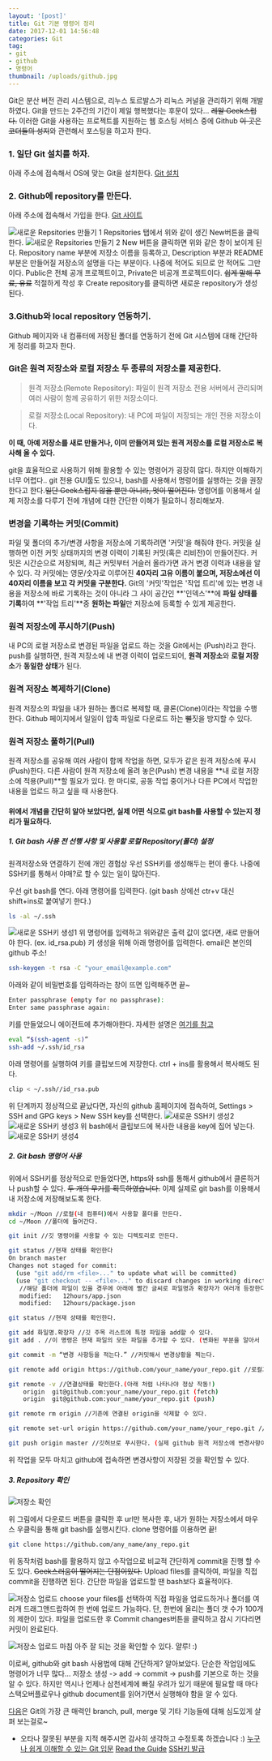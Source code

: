 ```yaml
---
layout: '[post]'
title: Git 기본 명령어 정리
date: 2017-12-01 14:56:48
categories: Git
tag:
- git
- github
- 명령어
thumbnail: /uploads/github.jpg
---
```


Git은 분산 버전 관리 시스템으로, 리누스 토르발스가 리눅스 커널을 관리하기 위해 개발하였다. Git을 만드는 2주간의 기간이 제일 행복했다는 후문이 있다... ~~레알 Geek스럽다.~~ 이러한 Git을 사용하는 프로젝트를 지원하는 웹 호스팅 서비스 중에 Github ~~이 곳은 코더들의 성지~~와 관련해서 포스팅을 하고자 한다.
 
### 1. 일단 Git 설치를 하자.

아래 주소에 접속해서 OS에 맞는 Git을 설치한다.
[Git 설치](https://git-scm.com/downloads)

### 2. Github에 repository를 만든다.

아래 주소에 접속해서 가입을 한다.
[Git 사이트](https://github.com/)

![새로운 Repsitories 만들기 1](/uploads/GitNewBtn.jpg) 
Repsitories 탭에서 위와 같이 생긴 New버튼을 클릭한다. 
![새로운 Repsitories 만들기 2](/uploads/GitCreateRepo.jpg)
New 버튼을 클릭하면 위와 같은 창이 보이게 된다. Repository name 부분에 저장소 이름을 등록하고, Description 부분과 README 부분은 만들어질 저장소의 설명을 다는 부분이다. 나중에 적어도 되므로 안 적어도 그만이다. Public은 전체 공개 프로젝트이고, Private은 비공개 프로젝트이다. ~~쉽게 말해 무료, 유료~~ 적절하게 작성 후 Create repository를 클릭하면 새로운 repository가 생성된다.

### 3.Github와 local repository 연동하기.

Github 페이지와 내 컴퓨터에 저장된 폴더를 연동하기 전에 Git 시스템에 대해 간단하게 정리를 하고자 한다.

### Git은 원격 저장소와 로컬 저장소 두 종류의 저장소를 제공한다. 
> 원격 저장소(Remote Repository): 파일이 원격 저장소 전용 서버에서 관리되며 여러 사람이 함께 공유하기 위한 저장소이다.

> 로컬 저장소(Local Repository): 내 PC에 파일이 저장되는 개인 전용 저장소이다. 

**이 때, 아예 저장소를 새로 만들거나, 이미 만들어져 있는 원격 저장소를 로컬 저장소로 복사해 올 수 있다.**

git을 효율적으로 사용하기 위해 활용할 수 있는 명령어가 굉장히 많다. 하지만 이해하기 너무 어렵다.. git 전용 GUI툴도 있으나, bash를 사용해서 명렁어를 실행하는 것을 권장한다고 한다.~~일단 Geek스럽지 않을 뿐만 아니라, 멋이 떨어진다.~~ 명령어를 이용해서 실제 저장소를 다루기 전에 개념에 대한 간단한 이해가 필요하니 정리해보자.

### 변경을 기록하는 커밋(Commit)
파일 및 폴더의 추가/변경 사항을 저장소에 기록하려면 '커밋'을 해줘야 한다. 커밋을 실행하면 이전 커밋 상태까지의 변경 이력이 기록된 커밋(혹은 리비전)이 만들어진다. 커밋은 시간순으로 저장되며, 최근 커밋부터 거슬러 올라가면 과거 변경 이력과 내용을 알 수 있다. 각 커밋에는 영문/숫자로 이루어진 **40자리 고유 이름이 붙으며, 저장소에선 이 40자리 이름을 보고 각 커밋을 구분한다.** Git의 '커밋'작업은 '작업 트리'에 있는 변경 내용을 저장소에 바로 기록하는 것이 아니라 그 사이 공간인 **'인덱스'**에 **파일 상태를 기록**하여 **'작업 트리'**중 **원하는 파일**만 저장소에 등록할 수 있게 제공한다.

### 원격 저장소에 푸시하기(Push)
내 PC의 로컬 저장소로 변경된 파일을 업로드 하는 것을 Git에서는 (Push)라고 한다. push를 실행하면, 원격 저장소에 내 변경 이력이 업로드되어, **원격 저장소**와 **로컬 저장소**가 **동일한 상태**가 된다.

### 원격 저장소 복제하기(Clone)
원격 저장소의 파일을 내가 원하는 폴더로 복제할 때, 클론(Clone)이라는 작업을 수행한다. Github 페이지에서 일일이 압축 파일로 다운로드 하는 ~~뻘~~짓을 방지할 수 있다.

### 원격 저장소 풀하기(Pull)
원격 저장소를 공유해 여러 사람이 함께 작업을 하면, 모두가 같은 원격 저장소에 푸시(Push)한다. 다른 사람이 원격 저장소에 올려 놓은(Push) 변경 내용을 **내 로컬 저장소에 적용(Pull)**할 필요가 있다. 한 마디로, 공동 작업 중이거나 다른 PC에서 작업한 내용을 업로드 하고 싶을 때 사용한다.

#### 위에서 개념을 간단히 알아 보았다면, 실제 어떤 식으로 git bash를 사용할 수 있는지 정리가 필요하다. 

##### 1. Git bash 사용 전 선행 사항 및 사용할 로컬 Repository(폴더) 설정
원격저장소와 연결하기 전에 개인 경험상 우선 SSH키를 생성해두는 편이 좋다. 나중에 SSH키를 통해서 야매?로 할 수 있는 일이 많아진다.

우선 git bash를 연다. 아래 명령어를 입력한다. (git bash 상에선 ctr+v 대신 shift+ins로 붙여넣기 한다.)
```bash
ls -al ~/.ssh 
```
![새로운 SSH키 생성1](/uploads/gitBashSSH.jpg) 
위 명령어를 입력하고 위와같은 출력 값이 없다면, 새로 만들어야 한다. (ex. id_rsa.pub)
키 생성을 위해 아래 명령어를 입력한다. email은 본인의 github 주소!
```bash
ssh-keygen -t rsa -C "your_email@example.com"
```
아래와 같이 비밀번호를 입력하라는 창이 뜨면 입력해주면 끝~  
```bash
Enter passphrase (empty for no passphrase):
Enter same passphrase again:
```
키를 만들었으니 에이전트에 추가해야한다. 자세한 설명은 [여기를 참고](https://help.github.com/articles/generating-a-new-ssh-key-and-adding-it-to-the-ssh-agent/)
```bash
eval “$(ssh-agent -s)”
ssh-add ~/.ssh/id_rsa
```
아래 명령어를 실행하여 키를 클립보드에 저장한다. ctrl + ins를 활용해서 복사해도 된다.
```bash
clip < ~/.ssh//id_rsa.pub
```
위 단계까지 정상적으로 끝났다면, 자신의 github 홈페이지에 접속하여, Settings > SSH and GPG keys > New SSH key를 선택한다.
![새로운 SSH키 생성2](/uploads/githubSetting.jpg)  
![새로운 SSH키 생성3](/uploads/githubSSH.jpg) 
위 bash에서 클립보드에 복사한 내용을 key에 집어 넣는다.
![새로운 SSH키 생성4](/uploads/gitSSHkey.jpg)
##### 2. Git bash 명령어 사용
위에서 SSH키를 정상적으로 만들었다면, https와 ssh를 통해서 github에서 클론하거나 push할 수 있다. ~~두 개의 무기를 획득하였습니다.~~
이제 실제로 git bash를 이용해서 내 저장소에 저장해보도록 한다.
```bash
mkdir ~/Moon //로컬(내 컴퓨터)에서 사용할 폴더를 만든다.
cd ~/Moon //폴더에 들어간다.
```
```bash
git init //깃 명령어를 사용할 수 있는 디렉토리로 만든다.
```
```bash
git status //현재 상태를 확인한다
On branch master
Changes not staged for commit:
  (use "git add/rm <file>..." to update what will be committed)
  (use "git checkout -- <file>..." to discard changes in working directory)
   //해당 폴더에 파일이 있을 경우에 아래에 빨간 글씨로 파일명과 확장자가 여러개 등장한다.
   modified:   12hours/app.json
   modified:   12hours/package.json
```
```bash
git status //현재 상태를 확인한다.
```
```bash
git add 화일명.확장자 //깃 주목 리스트에 특정 파일을 add할 수 있다.
git add . //이 명령은 현재 파일의 모든 파일을 추가할 수 있다. (변화된 부분을 알아서 추가해준다.)
```
```bash
git commit -m “변경 사항등을 적는다.” //커밋해서 변경상황을 찍는다.
```
```bash
git remote add origin https://github.com/your_name/your_repo.git //로컬과 github 원격 저장소를 연결한다.
```
```bash
git remote -v //연결상태를 확인한다.(아래 처럼 나타나야 정상 작동!)
	origin  git@github.com:your_name/your_repo.git (fetch)
	origin  git@github.com:your_name/your_repo.git (push)
```
```bash
git remote rm origin //기존에 연결된 origin을 삭제할 수 있다.
```
```bash
git remote set-url origin https://github.com/your_name/your_repo.git //연결된 url을 변경할 수 있다.
```
```bash
git push origin master //깃허브로 푸시한다. (실제 github 원격 저장소에 변경사항이 저장된다.)
```
위 작업을 모두 마치고 github에 접속하면 변경사항이 저장된 것을 확인할 수 있다.
##### 3. Repository 확인
![저장소 확인](/uploads/gitMoon2.jpg)

위 그림에서 다운로드 버튼을 클릭한 후 url만 복사한 후, 내가 원하는 저장소에서 마우스 우클릭을 통해 git bash를 실행시킨다. clone 명령어를 이용하면 끝!
```bash
git clone https://github.com/any_name/any_repo.git 
```

위 동작처럼 bash를 활용하지 않고 수작업으로 비교적 간단하게 commit을 진행 할 수도 있다. ~~Geek스러움이 떨어지는 단점이있다.~~
Upload files를 클릭하여, 파일을 직접 commit을 진행하면 된다. 간단한 파일을 업로드할 땐 bash보다 효율적이다.  

![저장소 업로드](/uploads/gitUpload.jpg)
choose your files를 선택하여 직접 파일을 업로드하거나 폴더를 여러개 드래그앤드랍하여 한 번에 업로드 가능하다.
단, 한번에 올리는 폴더 갯 수가 100개의 제한이 있다. 파일을 업로드한 후 Commit changes버튼을 클릭하고 잠시 기다리면 커밋이 완료된다.

![저장소 업로드 마침](/uploads/gitUploadFinally.jpg)
아주 잘 되는 것을 확인할 수 있다. 얄루! :)

이로써, github와 git bash 사용법에 대해 간단하게? 알아보았다. 단순한 작업임에도 명령어가 너무 많다... 저장소 생성 -> add -> commit -> push를 기본으로 하는 것을 알 수 있다. 하지만 역시나 언제나 삼천세계에 빠질 우려가 있기 때문에 필요할 때 마다 스택오버플로우나 github document를 읽어가면서 실행해야 함을 알 수 있다. 

[다음](https://seongjaemoon.github.io/2017/12/29/gitPrinciple2/)은 Git의 가장 큰 매력인 branch, pull, merge 및 기타 기능들에 대해 심도있게 살펴 보는걸로~
  
* 오타나 잘못된 부분을 지적 해주시면 감사히 생각하고 수정토록 하겠습니다 :)
[누구나 쉽게 이해할 수 있는 Git 입문](https://backlog.com/git-tutorial/kr/intro/intro1_1.html)
[Read the Guide](https://guides.github.com/activities/hello-world/)
[SSH키 발급](http://nickjoit.tistory.com/94)
